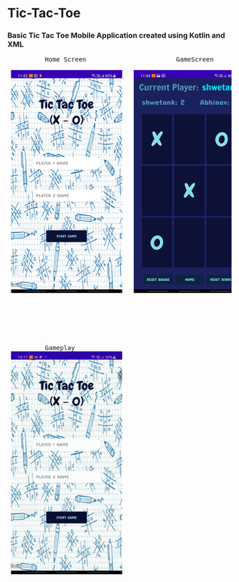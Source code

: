 # Tic-Tac-Toe
### Basic Tic Tac Toe Mobile Application created using Kotlin and XML

<pre>
          Home Screen                        GameScreen                      Result   
          
 <img src="https://github.com/Shwetank14/Tic-Tac-Toe/blob/master/screens/Img1.jpg" width="250" height="500" />   <img src="https://github.com/Shwetank14/Tic-Tac-Toe/blob/master/screens/img2.jpg" width="250" height="500" />  <img src="https://github.com/Shwetank14/Tic-Tac-Toe/blob/master/screens/Img3.jpg" width="250" height="500" />
 
 <br><br>
 
 <br>
          Gameplay
 <img src="https://github.com/Shwetank14/Tic-Tac-Toe/blob/master/screens/Gameplay.gif" width="250" height="500" />
 
 </pre>
